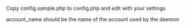 Copy config.sample.php to config.php and edit with your settings

account_name should be the name of the account used by the daemon
